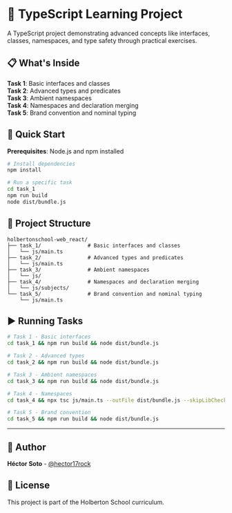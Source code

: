 # 🚀 TypeScript Learning Project

A TypeScript project demonstrating advanced concepts like interfaces, classes, namespaces, and type safety through practical exercises.

## 📋 What's Inside

**Task 1**: Basic interfaces and classes  
**Task 2**: Advanced types and predicates  
**Task 3**: Ambient namespaces  
**Task 4**: Namespaces and declaration merging  
**Task 5**: Brand convention and nominal typing

## 🚀 Quick Start

**Prerequisites**: Node.js and npm installed

```bash
# Install dependencies
npm install

# Run a specific task
cd task_1
npm run build
node dist/bundle.js
```

## 📝 Project Structure

```
holbertonschool-web_react/
├── task_1/               # Basic interfaces and classes
│   └── js/main.ts
├── task_2/               # Advanced types and predicates
│   └── js/main.ts
├── task_3/               # Ambient namespaces
│   └── js/
├── task_4/               # Namespaces and declaration merging
│   └── js/subjects/
└── task_5/               # Brand convention and nominal typing
    └── js/main.ts
```

## ▶️ Running Tasks

```bash
# Task 1 - Basic interfaces
cd task_1 && npm run build && node dist/bundle.js

# Task 2 - Advanced types  
cd task_2 && npm run build && node dist/bundle.js

# Task 3 - Ambient namespaces
cd task_3 && npm run build && node dist/bundle.js

# Task 4 - Namespaces
cd task_4 && npx tsc js/main.ts --outFile dist/bundle.js --skipLibCheck

# Task 5 - Brand convention
cd task_5 && npm run build && node dist/bundle.js
```

---

## 👤 Author

**Héctor Soto** - [@hector17rock](https://github.com/hector17rock)

## 📄 License

This project is part of the Holberton School curriculum.
